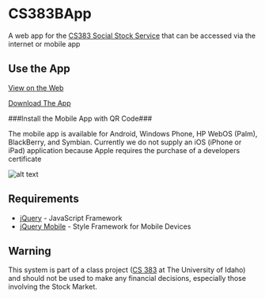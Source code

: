 CS383BApp
=========

A web app for the [CS383 Social Stock Service](https://github.com/otternq/CS383B) that can be accessed via the internet or mobile app

Use the App
-----------
[View on the Web](http://socialstock.uni.me/)

[Download The App](http://build.phonegap.com/apps/236140/builds)

###Install the Mobile App with QR Code###

The mobile app is available for Android, Windows Phone, HP WebOS (Palm), BlackBerry, and Symbian. Currently we do not supply an iOS (iPhone or iPad) application because Apple requires the purchase of a developers certificate

![alt text](https://chart.googleapis.com/chart?chs=116x116&cht=qr&chl=http://build.phonegap.com/apps/236140/install/?qr_key=Ru1Xyg4XD1q7tgKCQbap&chld=L|1&choe=UTF-8 "QR Code failed to load")

Requirements
------
- [jQuery](http://jquery.com/) - JavaScript Framework
- [jQuery Mobile](http://jquerymobile.com/) - Style Framework for Mobile Devices

Warning
-------
This system is part of a class project ([CS 383](http://www2.cs.uidaho.edu/~oman/CS383/CS383_F12_syllabus.htm) at The University of Idaho) and should not be used to make any financial decisions, especially those involving the Stock Market.